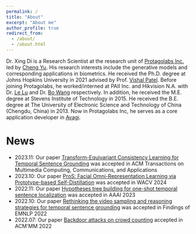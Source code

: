 ```yaml
---
permalink: /
title: "About"
excerpt: "About me"
author_profile: true
redirect_from: 
  - /about/
  - /about.html
---
```


Dr. Xing Di is a Research Scientist at the research unit of [Protagolabs Inc.](https://www.protagolabs.ai/#/) led by [Cheng Yu](https://www.linkedin.com/in/chengyu05/). His research interests include the generative models and corresponding applications in biometrics. He received the Ph.D. degree at Johns Hopkins University in 2021 advised by Prof. [Vishal Patel](https://engineering.jhu.edu/vpatel36/vishal-patel/). Before joining Protagolabs, he worked/interned at PAII Inc. and Hikvision N.A. with Dr. [Le Lu](https://www.cs.jhu.edu/~lelu/) and Dr. [Bo Wang](https://vectorinstitute.ai/team/bo-wang/) respectively. In addition, he received the M.E. degree at Stevens Institute of Technology in 2015. He received the B.E. degree at The University of Electronic Science and Technology of China  (Chengdu, China) in 2013. Now in Protagolabs Inc, he serves as a core application developer in [Avagi](https://www.avagi.com/).
<!-- , [Netmind Power](https://power.netmind.ai/#/home). -->


News
======
* 2023.11: Our paper [Transform-Equivariant Consistency Learning for Temporal Sentence Grounding](https://arxiv.org/pdf/2305.04123.pdf) was accepted in ACM Transactions on Multimedia Computing, Communications, and Applications
* 2023.10: Our paper [ProS: Facial Omni-Representation Learning via Prototype-based Self-Distillation](https://arxiv.org/pdf/2311.01929.pdf) was accepted in WACV 2024
* 2022.11: Our paper [Hypotheses tree building for one-shot temporal sentence localization](https://arxiv.org/pdf/2301.01871.pdf) was accepted in AAAI 2023
* 2022.10: Our paper [Rethinking the video sampling and reasoning strategies for temporal sentence grounding](https://arxiv.org/pdf/2301.00514.pdf) was accepted in Findings of EMNLP 2022
* 2022.07: Our paper [Backdoor attacks on crowd counting](https://arxiv.org/pdf/2207.05641.pdf) accepted in ACM'MM 2022
<!-- * 2022.02: Two papers [1](https://ojs.aaai.org/index.php/AAAI/article/view/20058/19817) & [2](https://ojs.aaai.org/index.php/AAAI/article/download/20060/19819) accepted in AAAI 2022 -->


<!-- Like many other Jekyll-based GitHub Pages templates, academicpages makes you separate the website's content from its form. The content & metadata of your website are in structured markdown files, while various other files constitute the theme, specifying how to transform that content & metadata into HTML pages. You keep these various markdown (.md), YAML (.yml), HTML, and CSS files in a public GitHub repository. Each time you commit and push an update to the repository, the [GitHub pages](https://pages.github.com/) service creates static HTML pages based on these files, which are hosted on GitHub's servers free of charge.

Many of the features of dynamic content management systems (like Wordpress) can be achieved in this fashion, using a fraction of the computational resources and with far less vulnerability to hacking and DDoSing. You can also modify the theme to your heart's content without touching the content of your site. If you get to a point where you've broken something in Jekyll/HTML/CSS beyond repair, your markdown files describing your talks, publications, etc. are safe. You can rollback the changes or even delete the repository and start over -- just be sure to save the markdown files! Finally, you can also write scripts that process the structured data on the site, such as [this one](https://github.com/academicpages/academicpages.github.io/blob/master/talkmap.ipynb) that analyzes metadata in pages about talks to display [a map of every location you've given a talk](https://academicpages.github.io/talkmap.html). -->

<!-- Getting started
======
1. Register a GitHub account if you don't have one and confirm your e-mail (required!)
1. Fork [this repository](https://github.com/academicpages/academicpages.github.io) by clicking the "fork" button in the top right. 
1. Go to the repository's settings (rightmost item in the tabs that start with "Code", should be below "Unwatch"). Rename the repository "[your GitHub username].github.io", which will also be your website's URL.
1. Set site-wide configuration and create content & metadata (see below -- also see [this set of diffs](http://archive.is/3TPas) showing what files were changed to set up [an example site](https://getorg-testacct.github.io) for a user with the username "getorg-testacct")
1. Upload any files (like PDFs, .zip files, etc.) to the files/ directory. They will appear at https://[your GitHub username].github.io/files/example.pdf.  
1. Check status by going to the repository settings, in the "GitHub pages" section

Site-wide configuration
------
The main configuration file for the site is in the base directory in [_config.yml](https://github.com/academicpages/academicpages.github.io/blob/master/_config.yml), which defines the content in the sidebars and other site-wide features. You will need to replace the default variables with ones about yourself and your site's github repository. The configuration file for the top menu is in [_data/navigation.yml](https://github.com/academicpages/academicpages.github.io/blob/master/_data/navigation.yml). For example, if you don't have a portfolio or blog posts, you can remove those items from that navigation.yml file to remove them from the header. 

Create content & metadata
------
For site content, there is one markdown file for each type of content, which are stored in directories like _publications, _talks, _posts, _teaching, or _pages. For example, each talk is a markdown file in the [_talks directory](https://github.com/academicpages/academicpages.github.io/tree/master/_talks). At the top of each markdown file is structured data in YAML about the talk, which the theme will parse to do lots of cool stuff. The same structured data about a talk is used to generate the list of talks on the [Talks page](https://academicpages.github.io/talks), each [individual page](https://academicpages.github.io/talks/2012-03-01-talk-1) for specific talks, the talks section for the [CV page](https://academicpages.github.io/cv), and the [map of places you've given a talk](https://academicpages.github.io/talkmap.html) (if you run this [python file](https://github.com/academicpages/academicpages.github.io/blob/master/talkmap.py) or [Jupyter notebook](https://github.com/academicpages/academicpages.github.io/blob/master/talkmap.ipynb), which creates the HTML for the map based on the contents of the _talks directory).

**Markdown generator**

I have also created [a set of Jupyter notebooks](https://github.com/academicpages/academicpages.github.io/tree/master/markdown_generator
) that converts a CSV containing structured data about talks or presentations into individual markdown files that will be properly formatted for the academicpages template. The sample CSVs in that directory are the ones I used to create my own personal website at stuartgeiger.com. My usual workflow is that I keep a spreadsheet of my publications and talks, then run the code in these notebooks to generate the markdown files, then commit and push them to the GitHub repository.

How to edit your site's GitHub repository
------
Many people use a git client to create files on their local computer and then push them to GitHub's servers. If you are not familiar with git, you can directly edit these configuration and markdown files directly in the github.com interface. Navigate to a file (like [this one](https://github.com/academicpages/academicpages.github.io/blob/master/_talks/2012-03-01-talk-1.md) and click the pencil icon in the top right of the content preview (to the right of the "Raw | Blame | History" buttons). You can delete a file by clicking the trashcan icon to the right of the pencil icon. You can also create new files or upload files by navigating to a directory and clicking the "Create new file" or "Upload files" buttons. 

Example: editing a markdown file for a talk
![Editing a markdown file for a talk](/images/editing-talk.png)

For more info
------
More info about configuring academicpages can be found in [the guide](https://academicpages.github.io/markdown/). The [guides for the Minimal Mistakes theme](https://mmistakes.github.io/minimal-mistakes/docs/configuration/) (which this theme was forked from) might also be helpful. -->
